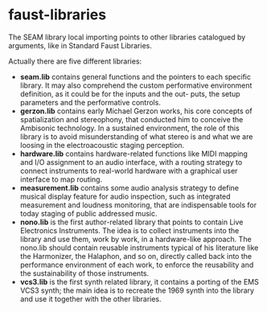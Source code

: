 # faust-libraries

The SEAM library local importing points to other libraries catalogued by arguments, like in Standard Faust Libraries.

Actually there are five different libraries:

* **seam.lib** contains general functions and the pointers to each specific library. It may also comprehend the custom performative environment definition, as it could be for the inputs and the out- puts, the setup parameters and the performative controls.
* **gerzon.lib** contains early Michael Gerzon works, his core concepts of spatialization and stereophony, that conducted him to conceive the Ambisonic technology. In a sustained environment, the role of this library is to avoid misunderstanding of what stereo is and what we are loosing in the electroacoustic staging perception.
* **hardware.lib** contains hardware-related functions like MIDI mapping and I/O assignment to an audio interface, with a routing strategy to connect instruments to real-world hardware with a graphical user interface to map routing.
* **measurement.lib** contains some audio analysis strategy to define musical display feature for audio inspection, such as integrated measurement and loudness monitoring, that are indispensable tools for today staging of public addressed music.
* **nono.lib** is the first author-related library that points to contain Live Electronics Instruments. The idea is to collect instruments into the library and use them, work by work, in a hardware-like approach. The nono.lib should contain reusable instruments typical of his literature like the Harmonizer, the Halaphon, and so on, directly called back into the performance environment of each work, to enforce the reusability and the sustainability of those instruments.
* **vcs3.lib** is the first synth related library, it contains a porting of the EMS VCS3 synth; the main idea is to recreate the 1969 synth into the library and use it together with the other libraries.

